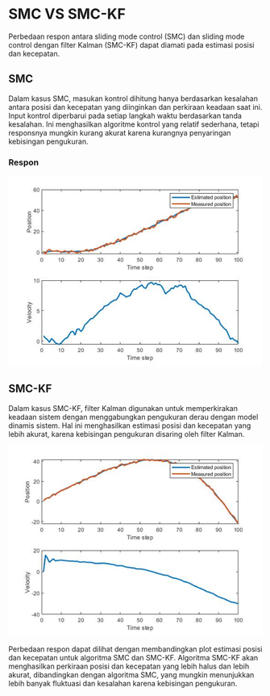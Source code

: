 # SMC VS SMC-KF
Perbedaan respon antara sliding mode control (SMC) dan sliding mode control dengan filter Kalman (SMC-KF) dapat diamati pada estimasi posisi dan kecepatan.

## SMC

Dalam kasus SMC, masukan kontrol dihitung hanya berdasarkan kesalahan antara posisi dan kecepatan yang diinginkan dan perkiraan keadaan saat ini. Input kontrol diperbarui pada setiap langkah waktu berdasarkan tanda kesalahan. Ini menghasilkan algoritme kontrol yang relatif sederhana, tetapi responsnya mungkin kurang akurat karena kurangnya penyaringan kebisingan pengukuran.

### Respon

![SMC](https://github.com/khulqu15/smc_drone/blob/master/matlab/image/smc.jpg?raw=true)

## SMC-KF

Dalam kasus SMC-KF, filter Kalman digunakan untuk memperkirakan keadaan sistem dengan menggabungkan pengukuran derau dengan model dinamis sistem. Hal ini menghasilkan estimasi posisi dan kecepatan yang lebih akurat, karena kebisingan pengukuran disaring oleh filter Kalman.

![SMCKF](https://github.com/khulqu15/smc_drone/blob/master/matlab/image/smckf.jpg?raw=true)

Perbedaan respon dapat dilihat dengan membandingkan plot estimasi posisi dan kecepatan untuk algoritma SMC dan SMC-KF. Algoritma SMC-KF akan menghasilkan perkiraan posisi dan kecepatan yang lebih halus dan lebih akurat, dibandingkan dengan algoritma SMC, yang mungkin menunjukkan lebih banyak fluktuasi dan kesalahan karena kebisingan pengukuran.
